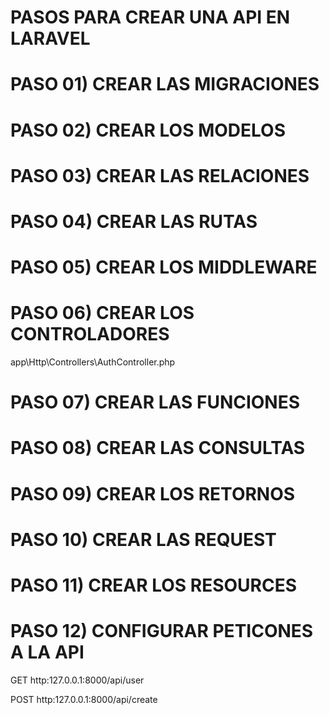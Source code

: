# PASOS PARA CREAR UNA API EN LARAVEL

# PASO 01) CREAR LAS MIGRACIONES

# PASO 02) CREAR LOS MODELOS

# PASO 03) CREAR LAS RELACIONES

# PASO 04) CREAR LAS RUTAS

# PASO 05) CREAR LOS MIDDLEWARE

# PASO 06) CREAR LOS CONTROLADORES

app\Http\Controllers\AuthController.php

# PASO 07) CREAR LAS FUNCIONES

# PASO 08) CREAR LAS CONSULTAS

# PASO 09) CREAR LOS RETORNOS

# PASO 10) CREAR LAS REQUEST

# PASO 11) CREAR LOS RESOURCES

# PASO 12) CONFIGURAR PETICONES A LA API

GET http:127.0.0.1:8000/api/user

POST http:127.0.0.1:8000/api/create